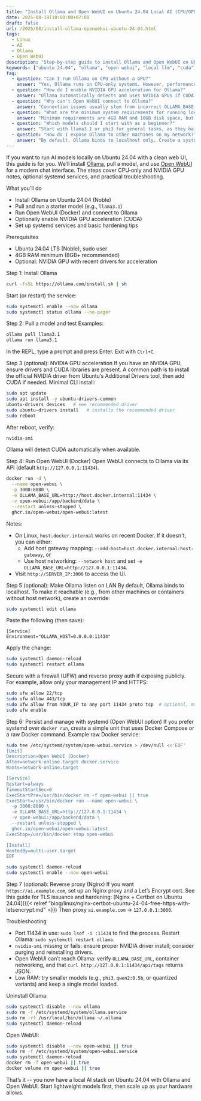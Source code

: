 ```yaml
---
title: "Install Ollama and Open WebUI on Ubuntu 24.04 Local AI (CPU/GPU)"
date: 2025-08-19T10:00:00+07:00
draft: false
url: /2025/08/install-ollama-openwebui-ubuntu-24-04.html
tags:
  - Linux
  - AI
  - Ollama
  - Open WebUI
description: "Step-by-step guide to install Ollama and Open WebUI on Ubuntu 24.04 (Noble) for running LLMs locally, with notes for CPU and NVIDIA GPU acceleration, services, and troubleshooting."
keywords: ["ubuntu 24.04", "ollama", "open webui", "local llm", "cuda", "nvidia", "ai on ubuntu"]
faq:
  - question: "Can I run Ollama on CPU without a GPU?"
    answer: "Yes, Ollama runs on CPU-only systems. However, performance will be slower, especially with larger models. For CPU-only setups, choose smaller models like phi3, qwen2:0.5b, or quantized variants. Ensure you have at least 8GB RAM for decent performance, though 16GB or more is recommended for larger models."
  - question: "How do I enable NVIDIA GPU acceleration for Ollama?"
    answer: "Ollama automatically detects and uses NVIDIA GPUs if CUDA libraries are present. Install the NVIDIA driver using ubuntu-drivers install, verify with nvidia-smi, and Ollama will use GPU acceleration without additional configuration. Ensure your GPU has at least 6GB VRAM for most modern LLMs."
  - question: "Why can't Open WebUI connect to Ollama?"
    answer: "Connection issues usually stem from incorrect OLLAMA_BASE_URL settings or Docker networking problems. If using Docker, set OLLAMA_BASE_URL to http://host.docker.internal:11434 or use --network host. Verify Ollama is running with systemctl status ollama and test the API with curl http://127.0.0.1:11434/api/tags."
  - question: "What are the minimum system requirements for running local LLMs?"
    answer: "Minimum requirements are 4GB RAM and 10GB disk space, but this only supports tiny models. Recommended specs are 16GB RAM, 50GB disk space, and an NVIDIA GPU with 8GB+ VRAM. CPU-only setups work but are significantly slower. For production use, 32GB RAM and a modern GPU provide the best experience."
  - question: "Which models should I start with as a beginner?"
    answer: "Start with llama3.1 or phi3 for general tasks, as they balance capability and resource usage well. For coding assistance, try codellama or deepseek-coder. If you have limited RAM (8GB or less), use qwen2:0.5b or tinyllama. Always pull smaller models first to test your system's performance before moving to larger ones."
  - question: "How do I expose Ollama to other machines on my network?"
    answer: "By default, Ollama binds to localhost only. Create a systemd override with sudo systemctl edit ollama, add Environment='OLLAMA_HOST=0.0.0.0:11434', then reload and restart. Secure this setup with UFW firewall rules and consider putting Nginx with authentication in front of it to prevent unauthorized access."
---
```


If you want to run AI models locally on Ubuntu 24.04 with a clean web UI, this guide is for you. We’ll install [Ollama](https://ollama.com), pull a model, and use [Open WebUI](https://github.com/open-webui/open-webui) for a modern chat interface. The steps cover CPU‑only and NVIDIA GPU notes, optional systemd services, and practical troubleshooting.

What you'll do
- Install Ollama on Ubuntu 24.04 (Noble)
- Pull and run a starter model (e.g., `llama3.1`)
- Run Open WebUI (Docker) and connect to Ollama
- Optionally enable NVIDIA GPU acceleration (CUDA)
- Set up systemd services and basic hardening tips

Prerequisites
- Ubuntu 24.04 LTS (Noble), sudo user
- 4GB RAM minimum (8GB+ recommended)
- Optional: NVIDIA GPU with recent drivers for acceleration

Step 1: Install Ollama
```bash
curl -fsSL https://ollama.com/install.sh | sh
```
Start (or restart) the service:
```bash
sudo systemctl enable --now ollama
sudo systemctl status ollama --no-pager
```

Step 2: Pull a model and test
Examples:
```bash
ollama pull llama3.1
ollama run llama3.1
```
In the REPL, type a prompt and press Enter. Exit with `Ctrl+C`.

Step 3 (optional): NVIDIA GPU acceleration
If you have an NVIDIA GPU, ensure drivers and CUDA libraries are present. A common path is to install the official NVIDIA driver from Ubuntu’s Additional Drivers tool, then add CUDA if needed. Minimal CLI install:
```bash
sudo apt update
sudo apt install -y ubuntu-drivers-common
ubuntu-drivers devices   # see recommended driver
sudo ubuntu-drivers install   # installs the recommended driver
sudo reboot
```
After reboot, verify:
```bash
nvidia-smi
```
Ollama will detect CUDA automatically when available.

Step 4: Run Open WebUI (Docker)
Open WebUI connects to Ollama via its API (default `http://127.0.0.1:11434`).
```bash
docker run -d \
  --name open-webui \
  -p 3000:8080 \
  -e OLLAMA_BASE_URL=http://host.docker.internal:11434 \
  -v open-webui:/app/backend/data \
  --restart unless-stopped \
  ghcr.io/open-webui/open-webui:latest
```
Notes:
- On Linux, `host.docker.internal` works on recent Docker. If it doesn't, you can either:
  - Add host gateway mapping: `--add-host=host.docker.internal:host-gateway`, or
  - Use host networking: `--network host` and set `-e OLLAMA_BASE_URL=http://127.0.0.1:11434`.
- Visit `http://SERVER_IP:3000` to access the UI.

Step 5 (optional): Make Ollama listen on LAN
By default, Ollama binds to localhost. To make it reachable (e.g., from other machines or containers without host network), create an override:
```bash
sudo systemctl edit ollama
```
Paste the following (then save):
```
[Service]
Environment="OLLAMA_HOST=0.0.0.0:11434"
```
Apply the change:
```bash
sudo systemctl daemon-reload
sudo systemctl restart ollama
```
Secure with a firewall (UFW) and reverse proxy auth if exposing publicly. For example, allow only your management IP and HTTPS:
```bash
sudo ufw allow 22/tcp
sudo ufw allow 443/tcp
sudo ufw allow from YOUR_IP to any port 11434 proto tcp  # optional, management only
sudo ufw enable
```

Step 6: Persist and manage with systemd (Open WebUI option)
If you prefer systemd over `docker run`, create a simple unit that uses Docker Compose or a raw Docker command. Example raw Docker service:
```bash
sudo tee /etc/systemd/system/open-webui.service > /dev/null <<'EOF'
[Unit]
Description=Open WebUI (Docker)
After=network-online.target docker.service
Wants=network-online.target

[Service]
Restart=always
TimeoutStartSec=0
ExecStartPre=/usr/bin/docker rm -f open-webui || true
ExecStart=/usr/bin/docker run --name open-webui \
  -p 3000:8080 \
  -e OLLAMA_BASE_URL=http://127.0.0.1:11434 \
  -v open-webui:/app/backend/data \
  --restart unless-stopped \
  ghcr.io/open-webui/open-webui:latest
ExecStop=/usr/bin/docker stop open-webui

[Install]
WantedBy=multi-user.target
EOF

sudo systemctl daemon-reload
sudo systemctl enable --now open-webui
```

Step 7 (optional): Reverse proxy (Nginx)
If you want `https://ai.example.com`, set up an Nginx proxy and a Let’s Encrypt cert. See this guide for TLS issuance and hardening: [Nginx + Certbot on Ubuntu 24.04]({{< relref "blog/linux/nginx-certbot-ubuntu-24-04-free-https-with-letsencrypt.md" >}})
Then proxy `ai.example.com` -> `127.0.0.1:3000`.

Troubleshooting
- Port 11434 in use: `sudo lsof -i :11434` to find the process. Restart Ollama: `sudo systemctl restart ollama`.
- `nvidia-smi` missing or fails: ensure proper NVIDIA driver install; consider purging and reinstalling drivers.
- Open WebUI can’t reach Ollama: verify `OLLAMA_BASE_URL`, container networking, and that `curl http://127.0.0.1:11434/api/tags` returns JSON.
- Low RAM: try smaller models (e.g., `phi3`, `qwen2:0.5b`, or quantized variants) and keep a single model loaded.

Uninstall
Ollama:
```bash
sudo systemctl disable --now ollama
sudo rm -f /etc/systemd/system/ollama.service
sudo rm -rf /usr/local/bin/ollama ~/.ollama
sudo systemctl daemon-reload
```
Open WebUI:
```bash
sudo systemctl disable --now open-webui || true
sudo rm -f /etc/systemd/system/open-webui.service
sudo systemctl daemon-reload
docker rm -f open-webui || true
docker volume rm open-webui || true
```

That’s it -- you now have a local AI stack on Ubuntu 24.04 with Ollama and Open WebUI. Start lightweight models first, then scale up as your hardware allows.
